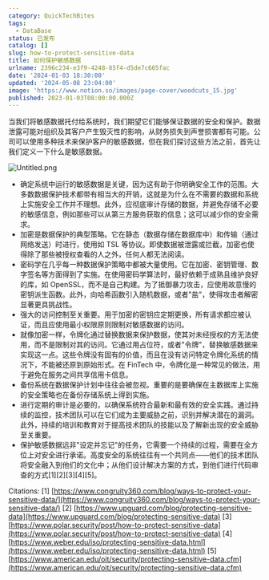 ```yaml
---
category: QuickTechBites
tags:
  - DataBase
status: 已发布
catalog: []
slug: how-to-protect-sensitive-data
title: 如何保护敏感数据
urlname: 2396c234-e3f9-4248-85f4-d5de7c665fac
date: '2024-01-03 18:30:00'
updated: '2024-05-08 23:04:00'
image: 'https://www.notion.so/images/page-cover/woodcuts_15.jpg'
published: 2023-01-03T08:00:00.000Z
---
```


当我们将敏感数据托付给系统时，我们期望它们能够保证数据的安全和保护。数据泄露可能对组织及其客户产生毁灭性的影响，从财务损失到声誉损害都有可能。公司可以使用多种技术来保护客户的敏感数据，但在我们探讨这些方法之前，首先让我们定义一下什么是敏感数据。


![Untitled.png](https://prod-files-secure.s3.us-west-2.amazonaws.com/5d24fe63-e567-4804-86f9-9fdc62e13082/aa7e6578-50d6-4f37-a4e4-28071bd0fba3/Untitled.png?X-Amz-Algorithm=AWS4-HMAC-SHA256&X-Amz-Content-Sha256=UNSIGNED-PAYLOAD&X-Amz-Credential=ASIAZI2LB4667EBR67NB%2F20250129%2Fus-west-2%2Fs3%2Faws4_request&X-Amz-Date=20250129T053608Z&X-Amz-Expires=3600&X-Amz-Security-Token=IQoJb3JpZ2luX2VjEHsaCXVzLXdlc3QtMiJHMEUCIDyyxin2EZV0MHsgNAl7xy%2FuYdW9J1pXJsZuSbTaRWuTAiEAvv1nzGz7ob7dkjPwQ28k%2FV1jVHF4xYKYnJb4VZqVdegqiAQIhP%2F%2F%2F%2F%2F%2F%2F%2F%2F%2FARAAGgw2Mzc0MjMxODM4MDUiDM9SXoRPBu0wzrb9lCrcA%2BFmoS6XeUHwcHGNWet8%2FkHSMhSTrMdwRv9WW%2FkMtkQAQ7TZW2gVFn3l8DWOoqCh60BbAJefWwtKWooOtbxkCWiosDAp9N%2FF3QGMKDru3RMjxBcvQfEjv0Qor1rvYGEu1Lc64N%2B3zNePJwgW40gOXF0N4CpzNeNkn5%2FU53WLGJUBoRMvl56t40xZfKCkNMfkoEDX7UE73j8zO1u6IWZDlgtxQYIlsfAu8U69FIiBd989qvLh9GAkvXH5MmzvurxNsnbv%2FVUit5OOTf8ODra6leWeiO2D%2Bc5VpD6EHJ6Rn3SjUgwLvNtPx5%2FZvzOsjcuzSRDP846WNta96lJ7NhpAjnx37owq51mbZ%2Biv761p%2Fet2V8xSV083IOljP%2BuuwgxQBgr2IBDI%2FD284eRwfOnDw7ZnMrbD7jyPoOaWaUrp3XMeZ0pLJhNTa4CLXu3g0CYqsbpBHSz5r7lRUgsb2U94VSH9DgriMj7%2FwIDfTowYL1wns2ZQ6vlWs8DJsMuiJrNYXCQA5J0BQJ8l7u4HkuY%2B0W3IxfMVOoWeKWY8lyuZNMBYru8HdS%2B%2FrBS0j23z10%2BhY048PIW%2Bw81ApaFKgNfbaPeXMBH73mA1uujXeCVruBUv1eDXqgfP4%2Bcc5VsoMMG65rwGOqUBBBC8j6WtMJNn%2B9SfxROMADSt7f%2FNbnTnuDhtrvyS8Q3wGpAp7BXW%2FnTG5B90JTOBfvak5vOUzqdjVIkU9%2BG9BQnXevqeZalU1iKoBkUHmws4znzWygtNmvfyBUzvdivFHptE4DukD2KIPliUiDyHBVU%2BQkEn1QrUqvRMC%2BXQOdZL22r9XvXMxExY069qVU4XN3d8Dwvjj0cn%2BrU3lMAtq1Y0Vmq4&X-Amz-Signature=1ba86b2f20515d1f0e2e4c76911ddd865031ecd0f8542a4d7d82b30e7c77a44d&X-Amz-SignedHeaders=host&x-id=GetObject)

- 确定系统中运行的敏感数据是关键，因为这有助于你明确安全工作的范围。大多数数据保护技术都带有相当大的开销，这就是为什么在不需要的数据和系统上实施安全工作并不理想。此外，应彻底审计存储的数据，并避免存储不必要的敏感信息，例如那些可以从第三方服务获取的信息；这可以减少你的安全需求。
- 加密是数据保护的典型策略。它在静态（数据存储在数据库中）和传输（通过网络发送）时进行，使用如 TSL 等协议。即使数据被泄露或拦截，加密也使得除了那些被授权查看的人之外，任何人都无法阅读。
- 密码学在几乎每一种数据保护策略中都被大量使用。它在加密、密钥管理、数字签名等方面得到了实施。在使用密码学算法时，最好依赖于成熟且维护良好的库，如 OpenSSL，而不是自己构建。为了抵御暴力攻击，应使用故意慢的密钥派生函数。此外，向哈希函数引入随机数据，或者"盐"，使得攻击者解密显著更具挑战性。
- 强大的访问控制至关重要。用于加密的密钥应定期更换，所有请求都应被认证，而且应使用最小权限原则限制对敏感数据的访问。
- 就像加密一样，令牌化通过替换数据来保护数据，使其对未经授权的方无法使用，而不是限制对其的访问。它通过用占位符，或者"令牌"，替换敏感数据来实现这一点。这些令牌没有固有的价值，而且在没有访问特定令牌化系统的情况下，不能被还原到原始形式。在 FinTech 中，令牌化是一种常见的做法，用于避免在服务之间共享信用卡信息。
- 备份系统在数据保护计划中往往会被忽视。重要的是要确保在主数据库上实施的安全策略也在备份存储系统上得到实施。
- 进行定期的审计是必要的，以确保系统符合最新和最有效的安全实践。通过持续的监控，技术团队可以在它们成为主要威胁之前，识别并解决潜在的漏洞。此外，持续的培训和教育对于提高技术团队的技能以及了解新出现的安全威胁至关重要。
- 保护敏感数据远非"设定并忘记"的任务，它需要一个持续的过程，需要在全方位上对安全进行承诺。高度安全的系统往往有一个共同点——他们的技术团队将安全融入到他们的文化中；从他们设计解决方案的方式，到他们进行代码审查的方式[1][2][3][4][5]。

Citations:
[1] [https://www.congruity360.com/blog/ways-to-protect-your-sensitive-data/](https://www.congruity360.com/blog/ways-to-protect-your-sensitive-data/)
[2] [https://www.upguard.com/blog/protecting-sensitive-data](https://www.upguard.com/blog/protecting-sensitive-data)
[3] [https://www.polar.security/post/how-to-protect-sensitive-data](https://www.polar.security/post/how-to-protect-sensitive-data)
[4] [https://www.weber.edu/iso/protecting-sensitive-data.html](https://www.weber.edu/iso/protecting-sensitive-data.html)
[5] [https://www.american.edu/oit/security/protecting-sensitive-data.cfm](https://www.american.edu/oit/security/protecting-sensitive-data.cfm)

